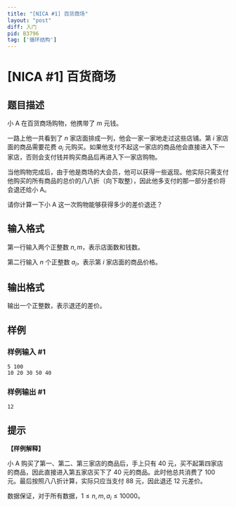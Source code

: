 ```yaml
---
title: "[NICA #1] 百货商场"
layout: "post"
diff: 入门
pid: B3796
tag: ['循环结构']
---
```

# [NICA #1] 百货商场
## 题目描述

小 A 在百货商场购物，他携带了 $m$ 元钱。

一路上他一共看到了 $n$ 家店面排成一列，他会一家一家地走过这些店铺。第 $i$ 家店面的商品需要花费 $a_i$ 元购买。如果他支付不起这一家店的商品他会直接进入下一家店，否则会支付钱并购买商品后再进入下一家店购物。

当他购物完成后，由于他是商场的大会员，他可以获得一些返现。他实际只需支付他购买的所有商品的总价的八八折（向下取整），因此他多支付的那一部分差价将会退还给小 A。

请你计算一下小 A 这一次购物能够获得多少的差价退还？
## 输入格式

第一行输入两个正整数 $n,m$，表示店面数和钱数。

第二行输入 $n$ 个正整数 $a_i$，表示第 $i$ 家店面的商品价格。
## 输出格式

输出一个正整数，表示退还的差价。
## 样例

### 样例输入 #1
```
5 100
10 20 30 50 40
```
### 样例输出 #1
```
12
```
## 提示

**【样例解释】**

小 A 购买了第一、第二、第三家店的商品后，手上只有 $40$ 元，买不起第四家店的商品，因此直接进入第五家店买下了 $40$ 元的商品。此时他总共消费了 $100$ 元。最后按照八八折计算，实际只应当支付 $88$ 元，因此退还 $12$ 元差价。

数据保证，对于所有数据，$1 \leq n,m,a_i \leq 10000$。
